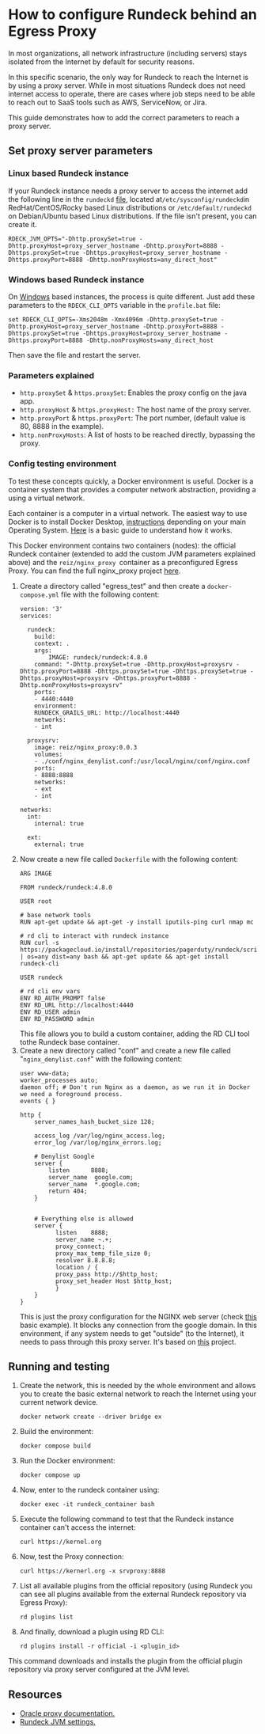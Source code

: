 # How to configure Rundeck behind an Egress Proxy

In most organizations, all network infrastructure (including servers) stays isolated from the Internet by default for security reasons. 

In this specific scenario, the only way for Rundeck to reach the Internet is by using a proxy server. While in most situations Rundeck does not need internet access to operate, there are cases where job steps need to be able to reach out to SaaS tools such as AWS, ServiceNow, or Jira.

This guide demonstrates how to add the correct parameters to reach a proxy server.

## Set proxy server parameters

### Linux based Rundeck instance

If your Rundeck instance needs a proxy server to access the internet add the following line in the `rundeckd` [file](https://docs.rundeck.com/docs/administration/configuration/system-properties.html#rpm-and-deb), located at` /etc/sysconfig/rundeckd `in RedHat/CentOS/Rocky based Linux distributions or `/etc/default/rundeckd `on Debian/Ubuntu based Linux distributions. If the file isn't present, you can create it.

```
RDECK_JVM_OPTS="-Dhttp.proxySet=true -Dhttp.proxyHost=proxy_server_hostname -Dhttp.proxyPort=8888 -Dhttps.proxySet=true -Dhttps.proxyHost=proxy_server_hostname -Dhttps.proxyPort=8888 -Dhttp.nonProxyHosts=any_direct_host"
```

### Windows based Rundeck instance

On [Windows](https://docs.rundeck.com/docs/administration/install/windows.html#installing-on-windows) based instances, the process is quite different. Just add these parameters to the `RDECK_CLI_OPTS` variable in the `profile.bat` file:

```
set RDECK_CLI_OPTS=-Xms2048m -Xmx4096m -Dhttp.proxySet=true -Dhttp.proxyHost=proxy_server_hostname -Dhttp.proxyPort=8888 -Dhttps.proxySet=true -Dhttps.proxyHost=proxy_server_hostname -Dhttps.proxyPort=8888 -Dhttp.nonProxyHosts=any_direct_host
```

Then save the file and restart the server.

### Parameters explained
* `http.proxySet` & `https.proxySet`: Enables the proxy config on the java app.
* `http.proxyHost` & `https.proxyHost:` The host name of the proxy server.
* `http.proxyPort` & `https.proxyPort`: The port number, (default value is 80, 8888 in the example).
* `http.nonProxyHosts`: A list of hosts to be reached directly, bypassing the proxy.

### Config testing environment
To test these concepts quickly, a Docker environment is useful. Docker is a container system that provides a computer network abstraction, providing a using a virtual network. 

Each container is a computer in a virtual network. The easiest way to use Docker is to install Docker Desktop, [instructions](https://docs.docker.com/desktop/) depending on your main Operating System. [Here](https://docker-curriculum.com/) is a basic guide to understand how it works.

This Docker environment contains two containers (nodes): the official Rundeck container (extended to add the custom JVM parameters explained above) and the `reiz/nginx_proxy `container as a preconfigured Egress Proxy. You can find the full nginx_proxy project [here](https://github.com/reiz/nginx_proxy).

1. Create a directory called "egress_test" and then create a `docker-compose.yml` file with the following content:
	```
	version: '3'
	services:

	  rundeck:
		build:
	  	context: .
	  	args:
	    	IMAGE: rundeck/rundeck:4.8.0
		command: "-Dhttp.proxySet=true -Dhttp.proxyHost=proxysrv -Dhttp.proxyPort=8888 -Dhttps.proxySet=true -Dhttps.proxySet=true -Dhttps.proxyHost=proxysrv -Dhttps.proxyPort=8888 -Dhttp.nonProxyHosts=proxysrv"
		ports:
	  	- 4440:4440
		environment:
	  	RUNDECK_GRAILS_URL: http://localhost:4440
		networks:
	  	- int

	  proxysrv:
		image: reiz/nginx_proxy:0.0.3
		volumes:
	  	- ./conf/nginx_denylist.conf:/usr/local/nginx/conf/nginx.conf
		ports:
	  	- 8888:8888
		networks:
	  	- ext
	  	- int

	networks:
	  int:
		internal: true

	  ext:
		external: true
	```
2. Now create a new file called `Dockerfile` with the following content:
	```
	ARG IMAGE

	FROM rundeck/rundeck:4.8.0

	USER root

	# base network tools
	RUN apt-get update && apt-get -y install iputils-ping curl nmap mc

	# rd cli to interact with rundeck instance
	RUN curl -s https://packagecloud.io/install/repositories/pagerduty/rundeck/script.deb.sh | os=any dist=any bash && apt-get update && apt-get install rundeck-cli

	USER rundeck

	# rd cli env vars
	ENV RD_AUTH_PROMPT false
	ENV RD_URL http://localhost:4440
	ENV RD_USER admin
	ENV RD_PASSWORD admin
	```
	This file allows you to build a custom container, adding the RD CLI tool tothe Rundeck base container.
3. Create a new directory called "conf" and create a new file called "`nginx_denylist.conf`" with the following content:
	```
	user www-data;
	worker_processes auto;
	daemon off; # Don't run Nginx as a daemon, as we run it in Docker we need a foreground process.
	events { }

	http {
		server_names_hash_bucket_size 128;

		access_log /var/log/nginx_access.log;
		error_log /var/log/nginx_errors.log;

		# Denylist Google
		server {
	    	listen   	8888;
	    	server_name  google.com;
	    	server_name  *.google.com;
	    	return 404;
		}
	

		# Everything else is allowed
		server {
	    	  listen   	8888;
	    	  server_name ~.+;
	    	  proxy_connect;
	    	  proxy_max_temp_file_size 0;
	    	  resolver 8.8.8.8;
	    	  location / {
	       	  proxy_pass http://$http_host;
	       	  proxy_set_header Host $http_host;
	    	  }
		}
	}
	```
	This is just the proxy configuration for the NGINX web server (check [this](https://www.nginx.com/resources/wiki/start/topics/examples/full/) basic example). It blocks any connection from the google domain. In this environment, if any system needs to get "outside" (to the Internet), it needs to pass through this proxy server. It's based on [this](https://github.com/reiz/nginx_proxy) project.

## Running and testing
1. Create the network, this is needed by the whole environment and allows you to create the basic external network to reach the Internet using your current network device.
	```
	docker network create --driver bridge ex
	```
2.  Build the environment:
	```
	docker compose build
	```
3. Run the Docker environment:
	```
	docker compose up
	```
4. Now, enter to the rundeck container using:
	```
	docker exec -it rundeck_container bash
	```
5. Execute the following command to test that the Rundeck instance container can't access the internet: 
	```
	curl https://kernel.org
	```
6. Now, test the Proxy connection:
	```
	curl https://kernerl.org -x srvproxy:8888
	```
7. List all available plugins from the official repository (using Rundeck you can see all plugins available from the external Rundeck repository via Egress Proxy):
	```
	rd plugins list
	```
8. And finally, download a plugin using RD CLI:
	```
	rd plugins install -r official -i <plugin_id>
	```
This command downloads and installs the plugin from the official plugin repository via proxy server configured at the JVM level.

## Resources
* [Oracle proxy documentation.](https://docs.oracle.com/javase/8/docs/technotes/guides/net/proxies.html)
* [Rundeck JVM settings.](https://docs.rundeck.com/docs/administration/configuration/system-properties.html#rpm-and-deb)